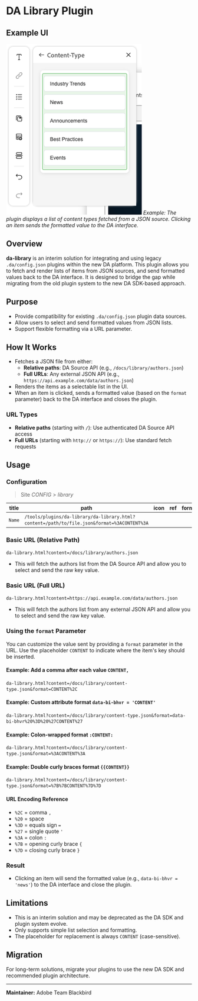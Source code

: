 # DA Library Plugin

## Example UI

![Example UI: Content-Type Selection](screenshot.png)
*Example: The plugin displays a list of content types fetched from a JSON source. Clicking an item sends the formatted value to the DA interface.*

## Overview

**da-library** is an interim solution for integrating and using legacy `.da/config.json` plugins within the new DA platform. This plugin allows you to fetch and render lists of items from JSON sources, and send formatted values back to the DA interface. It is designed to bridge the gap while migrating from the old plugin system to the new DA SDK-based approach.

## Purpose

- Provide compatibility for existing `.da/config.json` plugin data sources.
- Allow users to select and send formatted values from JSON lists.
- Support flexible formatting via a URL parameter.

## How It Works

- Fetches a JSON file from either:
  - **Relative paths**: DA Source API (e.g., `/docs/library/authors.json`)
  - **Full URLs**: Any external JSON API (e.g., `https://api.example.com/data/authors.json`)
- Renders the items as a selectable list in the UI.
- When an item is clicked, sends a formatted value (based on the `format` parameter) back to the DA interface and closes the plugin.

### URL Types

- **Relative paths** (starting with `/`): Use authenticated DA Source API access
- **Full URLs** (starting with `http://` or `https://`): Use standard fetch requests

## Usage

### Configuration

> Site _CONFIG_ > _library_

| title | path | icon | ref | format | experience |
| ------- | --------------------------------------------------------------------------------------------------------- | - | - | - | - |
| `Name`  | `/tools/plugins/da-library/da-library.html?content=/path/to/file.json&format=%3ACONTENT%3A` |   |   |   |   |


### Basic URL (Relative Path)

```
da-library.html?content=/docs/library/authors.json
```

- This will fetch the authors list from the DA Source API and allow you to select and send the raw key value.

### Basic URL (Full URL)

```
da-library.html?content=https://api.example.com/data/authors.json
```

- This will fetch the authors list from any external JSON API and allow you to select and send the raw key value.

### Using the `format` Parameter

You can customize the value sent by providing a `format` parameter in the URL. Use the placeholder `CONTENT` to indicate where the item's key should be inserted.

#### Example: Add a comma after each value `CONTENT,`

```
da-library.html?content=/docs/library/content-type.json&format=CONTENT%2C
```

#### Example: Custom attribute format `data-bi-bhvr = 'CONTENT'`

```
da-library.html?content=/docs/library/content-type.json&format=data-bi-bhvr%20%3D%20%27CONTENT%27
```

#### Example: Colon-wrapped format `:CONTENT:`

```
da-library.html?content=/docs/library/content-type.json&format=%3ACONTENT%3A
```

#### Example: Double curly braces format `{{CONTENT}}`

```
da-library.html?content=/docs/library/content-type.json&format=%7B%7BCONTENT%7D%7D
```

#### URL Encoding Reference

- `%2C` = comma `,`
- `%20` = space ` `
- `%3D` = equals sign `=`
- `%27` = single quote `'`
- `%3A` = colon `:`
- `%7B` = opening curly brace `{`
- `%7D` = closing curly brace `}`

### Result

- Clicking an item will send the formatted value (e.g., `data-bi-bhvr = 'news'`) to the DA interface and close the plugin.

## Limitations

- This is an interim solution and may be deprecated as the DA SDK and plugin system evolve.
- Only supports simple list selection and formatting.
- The placeholder for replacement is always `CONTENT` (case-sensitive).

## Migration

For long-term solutions, migrate your plugins to use the new DA SDK and recommended plugin architecture.

---

**Maintainer:** Adobe Team Blackbird 